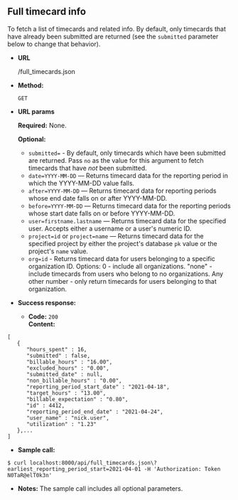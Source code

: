 **Full timecard info**
----
To fetch a list of timecards and related info. By default, only timecards that have already been submitted are returned (see the `submitted` parameter below to change that behavior).

* **URL**

  /full_timecards.json

* **Method:**

  `GET`
  
*  **URL params**

   **Required:**
   None.
   
   **Optional:**
   - `submitted=` - By default, only timecards which have been submitted are returned. Pass `no` as the value for this argument to fetch timecards that have _not_ been submitted.
   - `date=YYYY-MM-DD` — Returns timecard data for the reporting period in which the YYYY-MM-DD value falls.
   - `after=YYYY-MM-DD` — Returns timecard data for reporting periods whose end date falls on or after YYYY-MM-DD.
   - `before=YYYY-MM-DD` — Returns timecard data for the reporting periods whose start date falls on or before YYYY-MM-DD.
   - `user=firstname.lastname` — Returns timecard data for the specified user. Accepts either a username or a user's numeric ID.
   - `project=id` or `project=name` — Returns timecard data for the specified project by either the project's database `pk` value or the project's `name` value.
   - `org=id` - Returns timecard data for users belonging to a specific organization ID. Options: 0 - include all organizations. "none" - include timecards from users who belong to no organizations. Any other number - only return timecards for users belonging to that organization.

* **Success response:**

  * **Code:** `200` <br />
    **Content:** 
```
[
   {
      "hours_spent" : 16,
      "submitted" : false,
      "billable_hours" : "16.00",
      "excluded_hours" : "0.00",
      "submitted_date" : null,
      "non_billable_hours" : "0.00",
      "reporting_period_start_date" : "2021-04-18",
      "target_hours" : "13.00",
      "billable_expectation" : "0.80",
      "id" : 4412,
      "reporting_period_end_date" : "2021-04-24",
      "user_name" : "nick.user",
      "utilization" : "1.23"
   },...
]
```
* **Sample call:**

```
$ curl localhost:8000/api/full_timecards.json\?earliest_reporting_period_start=2021-04-01 -H 'Authorization: Token N0TaR@elT0k3n'
```

* **Notes:** The sample call includes all optional parameters.
 
